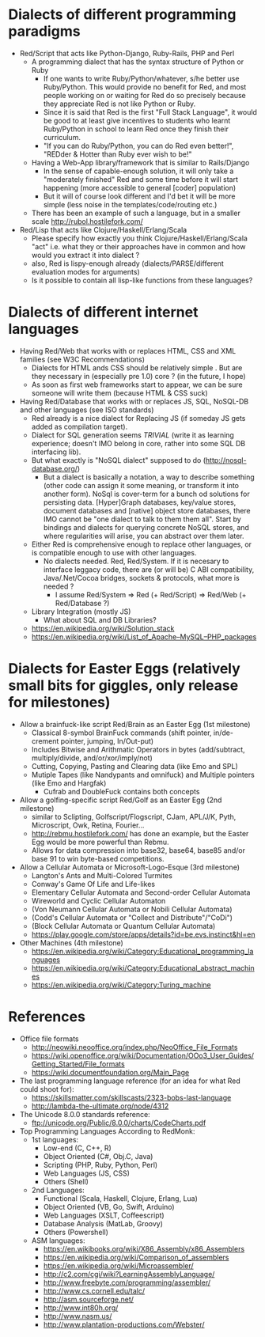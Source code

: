 # Dialects of different programming paradigms
* Red/Script that acts like Python-Django, Ruby-Rails, PHP and Perl
    * A programming dialect that has the syntax structure of Python or Ruby
        * If one wants to write Ruby/Python/whatever, s/he better use Ruby/Python. This would provide no benefit for Red, and most people working on or waiting for Red do so precisely because they appreciate Red is not like Python or Ruby.
        * Since it is said that Red is the first "Full Stack Language", it would be good to at least give incentives to students who learnt Ruby/Python in school to learn Red once they finish their curriculum.
        * "If you can do Ruby/Python, you can do Red even better!", "REDder & Hotter than Ruby ever wish to be!"
    * Having a Web-App library/framework that is similar to Rails/Django
        * In the sense of capable-enough solution, it will only take a "moderately finished" Red and some time before it will start happening (more accessible to general [coder] population)
        * But it will of course look different and I'd bet it will be more simple (less noise in the templates/code/routing etc.)
    * There has been an example of such a language, but in a smaller scale http://rubol.hostilefork.com/
* Red/Lisp that acts like Clojure/Haskell/Erlang/Scala
    * Please specify how exactly you think Clojure/Haskell/Erlang/Scala "act" i.e. what they or their approaches have in common and how would you extract it into dialect ?
    * also, Red is lispy-enough already (dialects/PARSE/different evaluation modes for arguments)
    * Is it possible to contain all lisp-like functions from these languages?

# Dialects of different internet languages
* Having Red/Web that works with or replaces HTML, CSS and XML families (see W3C Recommendations)
    * Dialects for HTML ands CSS should be relatively simple . But are they necessary in (especially pre 1.0) core ? (in the future, I hope)
    * As soon as first web frameworks start to appear, we can be sure someone will write them (because HTML & CSS suck)
* Having Red/Database that works with or replaces JS, SQL, NoSQL-DB and other languages (see ISO standards) 
    * Red already is a nice dialect for Replacing JS (if someday JS gets added as compilation target).
    * Dialect for SQL generation seems _TRIVIAL_ (write it as learning experience; doesn't IMO belong in core, rather into some SQL DB interfacing lib).
    * But what exactly is "NoSQL dialect" supposed to do (http://nosql-database.org/)
        * But a dialect is basically a notation, a way to describe something (other code can assign it some meaning, or transform it into another form). NoSql is cover-term for a bunch od solutions for persisting data. [Hyper]Graph databases, key/value stores, document databases and [native] object store databases, there IMO cannot be "one dialect to talk to them them all". Start by bindings and dialects for querying concrete NoSQL stores, and where regularities will arise, you can abstract over them later.
    * Either Red is comprehensive enough to replace other languages, or is compatible enough to use with other languages.
        * No dialects needed. Red, Red/System. If it is necesary to interface leggacy code, there are (or will be) C ABI compatibility, Java/.Net/Cocoa bridges, sockets & protocols, what more is needed ?
            * I assume Red/System ⇒ Red (+ Red/Script) ⇒ Red/Web (+ Red/Database ?)
    * Library Integration (mostly JS)
        * What about SQL and DB Libraries?
    * https://en.wikipedia.org/wiki/Solution_stack
    * https://en.wikipedia.org/wiki/List_of_Apache–MySQL–PHP_packages

# Dialects for Easter Eggs (relatively small bits for giggles, only release for milestones)
* Allow a brainfuck-like script Red/Brain as an Easter Egg (1st milestone)
    * Classical 8-symbol BrainFuck commands (shift pointer, in/de-crement pointer, jumping, In/Out-put)
    * Includes Bitwise and Arithmatic Operators in bytes (add/subtract, multiply/divide, and/or/xor/imply/not)
    * Cutting, Copying, Pasting and Clearing data (like Emo and SPL)
    * Mutiple Tapes (like Nandypants and omnifuck) and  Multiple pointers (like Emo and Hargfak)
        * Cufrab and DoubleFuck contains both concepts
* Allow a golfing-specific script Red/Golf as an Easter Egg  (2nd milestone)
    * similar to Sclipting, Golfscript/Flogscript, CJam, APL/J/K, Pyth, Microscript, Owk, Retina, Fourier...
    * http://rebmu.hostilefork.com/ has done an example, but the Easter Egg would be more powerful than Rebmu.
    * Allows for data compression into base32, base64, base85 and/or base 91 to win byte-based competitions.
* Allow a Cellular Automata or Microsoft-Logo-Esque (3rd milestone)
    * Langton's Ants and Multi-Colored Turmites
    * Conway's Game Of Life and Life-likes
    * Elementary Cellular Automata and Second-order Cellular Automata
    * Wireworld and Cyclic Cellular Automaton
    * (Von Neumann Cellular Automata or Nobili Cellular Automata)
    * (Codd's Cellular Automata or "Collect and Distribute"/"CoDi")
    * (Block Cellular Automata or Quantum Cellular Automata)
    * https://play.google.com/store/apps/details?id=be.evs.instinct&hl=en
* Other Machines (4th milestone)
    * https://en.wikipedia.org/wiki/Category:Educational_programming_languages
    * https://en.wikipedia.org/wiki/Category:Educational_abstract_machines
    * https://en.wikipedia.org/wiki/Category:Turing_machine

# References
* Office file formats
    * http://neowiki.neooffice.org/index.php/NeoOffice_File_Formats
    * https://wiki.openoffice.org/wiki/Documentation/OOo3_User_Guides/Getting_Started/File_formats
    * https://wiki.documentfoundation.org/Main_Page
* The last programming language reference (for an idea for what Red could shoot for): 
    * https://skillsmatter.com/skillscasts/2323-bobs-last-language 
    * http://lambda-the-ultimate.org/node/4312
* The Unicode 8.0.0 standards reference: 
    * ftp://unicode.org/Public/8.0.0/charts/CodeCharts.pdf
* Top Programming Languages According to RedMonk:
    * 1st languages:
        * Low-end (C, C++, R)
        * Object Oriented (C#, Obj.C, Java)
        * Scripting (PHP, Ruby, Python, Perl)
        * Web Languages (JS, CSS)
        * Others (Shell)
    * 2nd Languages:
        * Functional (Scala, Haskell, Clojure, Erlang, Lua)
        * Object Oriented (VB, Go, Swift, Arduino)
        * Web Languages (XSLT,  Coffeescript)
        * Database Analysis (MatLab, Groovy)
        * Others (Powershell)
    * ASM languages:
        * https://en.wikibooks.org/wiki/X86_Assembly/x86_Assemblers
        * https://en.wikipedia.org/wiki/Comparison_of_assemblers
        * https://en.wikipedia.org/wiki/Microassembler/
        * http://c2.com/cgi/wiki?LearningAssemblyLanguage/
        * http://www.freebyte.com/programming/assembler/
        * http://www.cs.cornell.edu/talc/
        * http://asm.sourceforge.net/
        * http://www.int80h.org/
        * http://www.nasm.us/
        * http://www.plantation-productions.com/Webster/